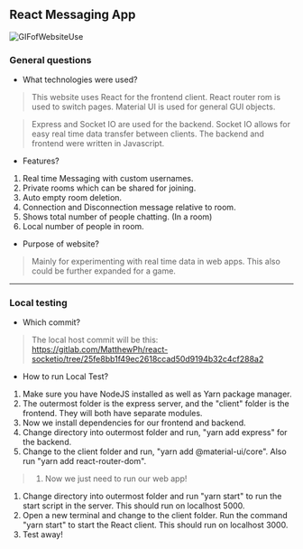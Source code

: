 
## React Messaging App

![GIFofWebsiteUse](https://gitlab.com/MatthewPh/react-socketio/raw/master/client/src/howToSocket.gif)


### General questions

* What technologies were used?

> This website uses React for the frontend client. React router rom is used to switch pages. Material UI is used for general GUI objects. 

> Express and Socket IO are used for the backend.  Socket IO allows for easy real time data transfer between clients. 
> The backend and frontend were written in Javascript.

* Features?

> 
1. Real time Messaging with custom usernames.
1. Private rooms which can be shared for joining.
1. Auto empty room deletion.
1. Connection and Disconnection message relative to room.
1. Shows total number of people chatting. (In a room)
1. Local number of people in room.



* Purpose of website?

> Mainly for experimenting with real time data in web apps. This also could be further expanded for a game. 


----
### Local testing

* Which commit?

> The local host commit will be this: https://gitlab.com/MatthewPh/react-socketio/tree/25fe8bb1f49ec2618ccad50d9194b32c4cf288a2


* How to run Local Test?

> 
1. Make sure you have NodeJS installed as well as Yarn package manager. 
1. The outermost folder is the express server, and the "client" folder is the frontend. They will both have separate modules.
1. Now we install dependencies for our frontend and backend.
1. Change directory into outermost folder and run, "yarn add express" for the backend.
1. Change to the client folder and run, "yarn add @material-ui/core". Also run "yarn add react-router-dom".
> 1. Now we just need to run our web app!
1.  Change directory into outermost folder and run "yarn start" to run the start script in the server. This should run on localhost 5000.
1. Open a new terminal and change to the client folder. Run the command "yarn start" to start the React client. This should run on localhost 3000.
1. Test away!

